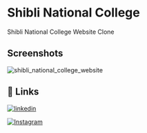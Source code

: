 
# Shibli National College

Shibli National College Website Clone


## Screenshots

![shibli_national_college_website](https://github.com/AbuZaid55/shibli_national_college_website/assets/115403447/0699ea0c-fba5-40ef-9778-ac197d342e56)


## 🔗 Links
[![linkedin](https://img.shields.io/badge/linkedin-0A66C2?style=for-the-badge&logo=linkedin&logoColor=white)](https://www.linkedin.com/in/abu-zaid-83a7b023b)

[![Instagram](https://img.shields.io/badge/instagram-0A66C2?style=for-the-badge&logo=Instagram&logoColor=white)](https://www.instagram.com/its_abuzaid786/)
